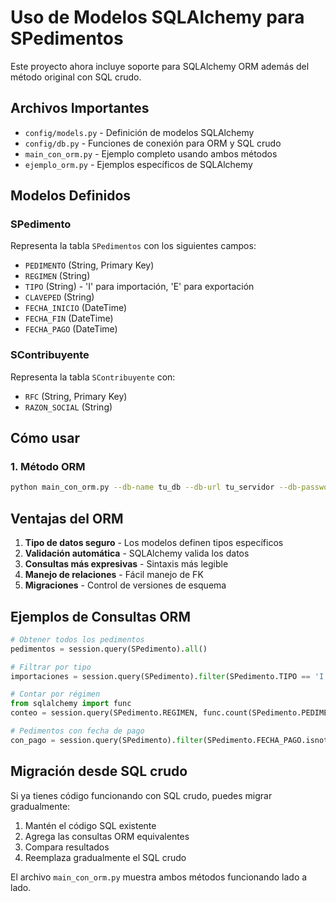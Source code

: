 # Uso de Modelos SQLAlchemy para SPedimentos

Este proyecto ahora incluye soporte para SQLAlchemy ORM además del método original con SQL crudo.

## Archivos Importantes

- `config/models.py` - Definición de modelos SQLAlchemy
- `config/db.py` - Funciones de conexión para ORM y SQL crudo
- `main_con_orm.py` - Ejemplo completo usando ambos métodos
- `ejemplo_orm.py` - Ejemplos específicos de SQLAlchemy

## Modelos Definidos

### SPedimento
Representa la tabla `SPedimentos` con los siguientes campos:
- `PEDIMENTO` (String, Primary Key)
- `REGIMEN` (String)
- `TIPO` (String) - 'I' para importación, 'E' para exportación
- `CLAVEPED` (String)
- `FECHA_INICIO` (DateTime)
- `FECHA_FIN` (DateTime)
- `FECHA_PAGO` (DateTime)

### SContribuyente
Representa la tabla `SContribuyente` con:
- `RFC` (String, Primary Key)
- `RAZON_SOCIAL` (String)

## Cómo usar

### 1. Método ORM
```bash
python main_con_orm.py --db-name tu_db --db-url tu_servidor --db-password tu_password --app 1 

```

## Ventajas del ORM

1. **Tipo de datos seguro** - Los modelos definen tipos específicos
2. **Validación automática** - SQLAlchemy valida los datos
3. **Consultas más expresivas** - Sintaxis más legible
4. **Manejo de relaciones** - Fácil manejo de FK
5. **Migraciones** - Control de versiones de esquema

## Ejemplos de Consultas ORM

```python
# Obtener todos los pedimentos
pedimentos = session.query(SPedimento).all()

# Filtrar por tipo
importaciones = session.query(SPedimento).filter(SPedimento.TIPO == 'I').all()

# Contar por régimen
from sqlalchemy import func
conteo = session.query(SPedimento.REGIMEN, func.count(SPedimento.PEDIMENTO)).group_by(SPedimento.REGIMEN).all()

# Pedimentos con fecha de pago
con_pago = session.query(SPedimento).filter(SPedimento.FECHA_PAGO.isnot(None)).all()
```

## Migración desde SQL crudo

Si ya tienes código funcionando con SQL crudo, puedes migrar gradualmente:

1. Mantén el código SQL existente
2. Agrega las consultas ORM equivalentes
3. Compara resultados
4. Reemplaza gradualmente el SQL crudo

El archivo `main_con_orm.py` muestra ambos métodos funcionando lado a lado.
